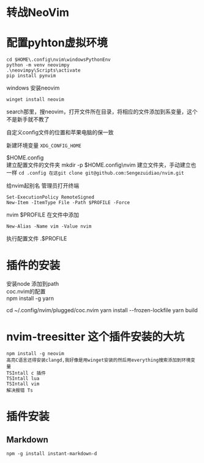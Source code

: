 # 转战NeoVim  


# 配置pyhton虚拟环境

```
cd $HOME\.config\nvim\windowsPythonEnv
python -m venv neovimpy
.\neovimpy\Scripts\activate
pip install pynvim
```

windows 安装neovim

`winget install neovim `


search那里，搜neovim，打开文件所在目录，将相应的文件添加到系变量，这个不是新手就不教了


自定义config文件的位置和苹果电脑的保一致

新建环境变量
`XDG_CONFIG_HOME`

$HOME\.config\
建立配置文件的文件夹
mkdir -p $HOME\.config\nvim 建立文件夹，手动建立也一样
`cd .config 在这git clone git@github.com:Sengezuidiao/nvim.git`


给nvim起别名
管理员打开终端
```
Set-ExecutionPolicy RemoteSigned
New-Item -ItemType File -Path $PROFILE -Force
```
nvim $PROFILE 
在文件中添加
```
New-Alias -Name vim -Value nvim
```
执行配置文件
.$PROFILE


# 插件的安装  
安装node 添加到path  
coc.nvim的配置  
npm install -g yarn



cd ~/.config/nvim/plugged/coc.nvim
yarn install --frozen-lockfile
yarn build

# nvim-treesitter 这个插件安装的大坑
```
npm install -g neovim
高亮C语言还得安装clangd,我好像是用winget安装的然后用everything搜索添加到环境变量
TSIntall c 插件
TSIntall lua
TSIntall vim
解决报错 Ts

```
# 插件安装  
## Markdown  
```
npm -g install instant-markdown-d

```
